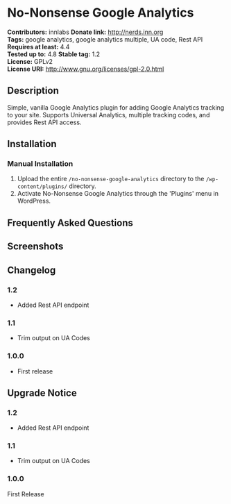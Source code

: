 # No-Nonsense Google Analytics #
**Contributors:**      innlabs
**Donate link:**       http://nerds.inn.org  
**Tags:**              google analytics, google analytics multiple, UA code, Rest API
**Requires at least:** 4.4  
**Tested up to:**      4.8
**Stable tag:**        1.2  
**License:**           GPLv2  
**License URI:**       http://www.gnu.org/licenses/gpl-2.0.html  

## Description ##

Simple, vanilla Google Analytics plugin for adding Google Analytics tracking to your site. Supports Universal Analytics, multiple tracking codes, and provides Rest API access.

## Installation ##

### Manual Installation ###

1. Upload the entire `/no-nonsense-google-analytics` directory to the `/wp-content/plugins/` directory.
2. Activate No-Nonsense Google Analytics through the 'Plugins' menu in WordPress.

## Frequently Asked Questions ##


## Screenshots ##


## Changelog ##

### 1.2 ###
* Added Rest API endpoint

### 1.1 ###
* Trim output on UA Codes

### 1.0.0 ###
* First release

## Upgrade Notice ##

### 1.2 ###
* Added Rest API endpoint

### 1.1 ###
* Trim output on UA Codes

### 1.0.0 ###
First Release
